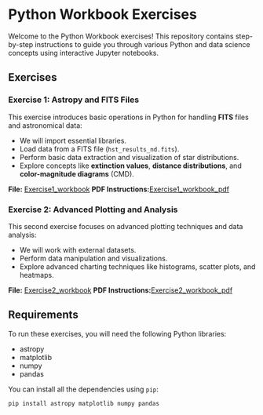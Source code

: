 # Python Workbook Exercises

Welcome to the Python Workbook exercises! This repository contains step-by-step instructions to guide you through various Python and data science concepts using interactive Jupyter notebooks.

## Exercises

### Exercise 1: Astropy and FITS Files

This exercise introduces basic operations in Python for handling **FITS** files and astronomical data:
- We will import essential libraries.
- Load data from a FITS file (`hst_results_nd.fits`).
- Perform basic data extraction and visualization of star distributions.
- Explore concepts like **extinction values**, **distance distributions**, and **color-magnitude diagrams** (CMD).

**File:** [Exercise1_workbook](ex1.ipynb)
**PDF Instructions:**[Exercise1_workbook_pdf](/pdf_files_md/Exercise1.pdf)

### Exercise 2: Advanced Plotting and Analysis

This second exercise focuses on advanced plotting techniques and data analysis:
- We will work with external datasets.
- Perform data manipulation and visualizations.
- Explore advanced charting techniques like histograms, scatter plots, and heatmaps.

**File:** [Exercise2_workbook](ex2.ipynb)
**PDF Instructions:**[Exercise2_workbook_pdf](/pdf_files_md/Exercise2.pdf)



## Requirements

To run these exercises, you will need the following Python libraries:
- astropy
- matplotlib
- numpy
- pandas

You can install all the dependencies using `pip`:

```bash
pip install astropy matplotlib numpy pandas
